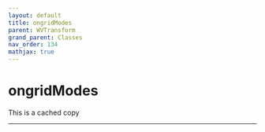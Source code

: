 ```yaml
---
layout: default
title: ongridModes
parent: WVTransform
grand_parent: Classes
nav_order: 134
mathjax: true
---
```


#  ongridModes

This is a cached copy


---

